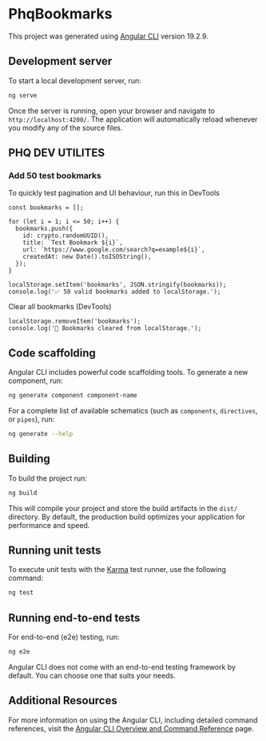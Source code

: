 # PhqBookmarks

This project was generated using [Angular CLI](https://github.com/angular/angular-cli) version 19.2.9.

## Development server

To start a local development server, run:

```bash
ng serve
```

Once the server is running, open your browser and navigate to `http://localhost:4200/`. The application will automatically reload whenever you modify any of the source files.


## PHQ DEV UTILITES

### Add 50 test bookmarks
To quickly test pagination and UI behaviour, run this in DevTools 
```
const bookmarks = [];

for (let i = 1; i <= 50; i++) {
  bookmarks.push({
    id: crypto.randomUUID(),
    title: `Test Bookmark ${i}`,
    url: `https://www.google.com/search?q=example${i}`,
    createdAt: new Date().toISOString(),
  });
}

localStorage.setItem('bookmarks', JSON.stringify(bookmarks));
console.log('✅ 50 valid bookmarks added to localStorage.');
```

Clear all bookmarks (DevTools)
```
localStorage.removeItem('bookmarks');
console.log('🧹 Bookmarks cleared from localStorage.');
```

## Code scaffolding

Angular CLI includes powerful code scaffolding tools. To generate a new component, run:

```bash
ng generate component component-name
```

For a complete list of available schematics (such as `components`, `directives`, or `pipes`), run:

```bash
ng generate --help
```

## Building

To build the project run:

```bash
ng build
```

This will compile your project and store the build artifacts in the `dist/` directory. By default, the production build optimizes your application for performance and speed.

## Running unit tests

To execute unit tests with the [Karma](https://karma-runner.github.io) test runner, use the following command:

```bash
ng test
```

## Running end-to-end tests

For end-to-end (e2e) testing, run:

```bash
ng e2e
```

Angular CLI does not come with an end-to-end testing framework by default. You can choose one that suits your needs.

## Additional Resources

For more information on using the Angular CLI, including detailed command references, visit the [Angular CLI Overview and Command Reference](https://angular.dev/tools/cli) page.
